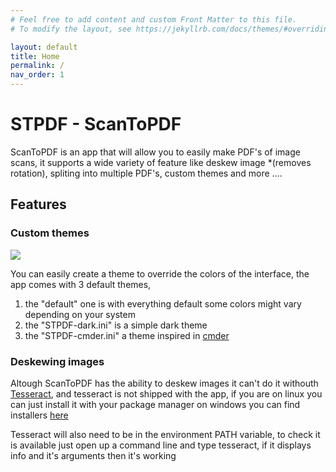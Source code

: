 ```yaml
---
# Feel free to add content and custom Front Matter to this file.
# To modify the layout, see https://jekyllrb.com/docs/themes/#overriding-theme-defaults

layout: default
title: Home
permalink: /
nav_order: 1
---
```

# STPDF - ScanToPDF

ScanToPDF is an app that will allow you to easily make PDF's of image scans,
it supports a wide variety of feature like deskew image *(removes rotation), spliting into multiple
PDF's, custom themes and more ....


## Features

### Custom themes

![](https://github.com/hallowf/STPDF-docs/tree/master/assets/imgs/themes.png)

You can easily create a theme to override the colors of the interface, the app comes with 3 default themes,
1. the "default" one is with everything default some colors might vary depending on your system
2. the "STPDF-dark.ini" is a simple dark theme
3. the "STPDF-cmder.ini" a theme inspired in [cmder](https://cmder.net/)


### Deskewing images

Altough ScanToPDF has the ability to deskew images it can't do it withouth [Tesseract](https://github.com/tesseract-ocr/tesseract),
and tesseract is not shipped with the app, if you are on linux you can just install it with your package manager
on windows you can find installers [here](https://github.com/UB-Mannheim/tesseract/wiki)

Tesseract will also need to be in the environment PATH variable, to check it is available just open up a command line and type tesseract,
if it displays info and it's arguments then it's working


